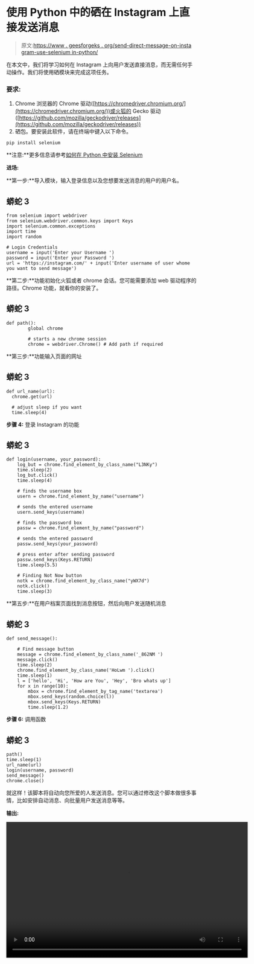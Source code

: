 # 使用 Python 中的硒在 Instagram 上直接发送消息

> 原文:[https://www . geesforgeks . org/send-direct-message-on-insta gram-use-selenium in-python/](https://www.geeksforgeeks.org/send-direct-message-on-instagram-using-selenium-in-python/)

在本文中，我们将学习如何在 Instagram 上向用户发送直接消息，而无需任何手动操作。我们将使用硒模块来完成这项任务。

### 要求:

1.  Chrome 浏览器的 Chrome 驱动([https://chromedriver.chromium.org/](https://chromedriver.chromium.org/))或火狐的 Gecko 驱动([https://github.com/mozilla/geckodriver/releases](https://github.com/mozilla/geckodriver/releases))
2.  硒包。要安装此软件，请在终端中键入以下命令。

```
pip install selenium

```

**注意:**更多信息请参考[如何在 Python 中安装 Selenium](https://www.geeksforgeeks.org/how-to-install-selenium-in-python/)

**进场:**

**第一步:**导入模块，输入登录信息以及您想要发送消息的用户的用户名。

## 蟒蛇 3

```
from selenium import webdriver
from selenium.webdriver.common.keys import Keys
import selenium.common.exceptions
import time
import random

# Login Credentials
username = input('Enter your Username ')
password = input('Enter your Password ')
url = 'https://instagram.com/' + input('Enter username of user whome you want to send message')
```

**第二步:**功能初始化火狐或者 chrome 会话。您可能需要添加 web 驱动程序的路径。Chrome 功能，就看你的安装了。

## 蟒蛇 3

```
def path():
        global chrome

        # starts a new chrome session
        chrome = webdriver.Chrome() # Add path if required
```

**第三步:**功能输入页面的网址

## 蟒蛇 3

```
def url_name(url):
  chrome.get(url)

  # adjust sleep if you want
  time.sleep(4)
```

**步骤 4:** 登录 Instagram 的功能

## 蟒蛇 3

```
def login(username, your_password):
    log_but = chrome.find_element_by_class_name("L3NKy")
    time.sleep(2)
    log_but.click()
    time.sleep(4)

    # finds the username box
    usern = chrome.find_element_by_name("username")

    # sends the entered username
    usern.send_keys(username)

    # finds the password box
    passw = chrome.find_element_by_name("password")

    # sends the entered password
    passw.send_keys(your_password)

    # press enter after sending password
    passw.send_keys(Keys.RETURN)
    time.sleep(5.5)

    # Finding Not Now button
    notk = chrome.find_element_by_class_name("yWX7d") 
    notk.click()
    time.sleep(3)
```

**第五步:**在用户档案页面找到消息按钮，然后向用户发送随机消息

## 蟒蛇 3

```
def send_message():

    # Find message button
    message = chrome.find_element_by_class_name('_862NM ')
    message.click()
    time.sleep(2)
    chrome.find_element_by_class_name('HoLwm ').click()
    time.sleep(1)
    l = ['hello', 'Hi', 'How are You', 'Hey', 'Bro whats up']
    for x in range(10):
        mbox = chrome.find_element_by_tag_name('textarea')
        mbox.send_keys(random.choice(l))
        mbox.send_keys(Keys.RETURN)
        time.sleep(1.2)
```

**步骤 6:** 调用函数

## 蟒蛇 3

```
path()
time.sleep(1)
url_name(url)
login(username, password)
send_message()
chrome.close()
```

就这样！该脚本将自动向您所爱的人发送消息。您可以通过修改这个脚本做很多事情，比如安排自动消息、向批量用户发送消息等等。

**输出:**

<video class="wp-video-shortcode" id="video-505746-1" width="640" height="360" preload="metadata" controls=""><source type="video/mp4" src="https://media.geeksforgeeks.org/wp-content/uploads/20201028214041/WhatsApp-Video-2020-10-28-at-8.54.39-PM.mp4?_=1">[https://media.geeksforgeeks.org/wp-content/uploads/20201028214041/WhatsApp-Video-2020-10-28-at-8.54.39-PM.mp4](https://media.geeksforgeeks.org/wp-content/uploads/20201028214041/WhatsApp-Video-2020-10-28-at-8.54.39-PM.mp4)</video>